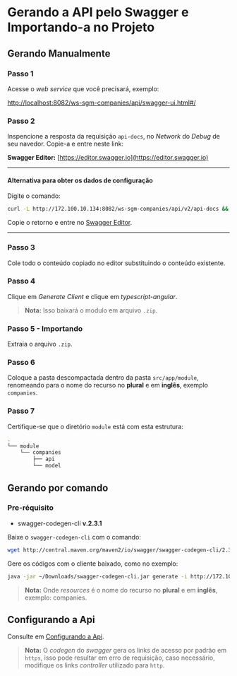 # Gerando a API pelo Swagger e Importando-a no Projeto
## Gerando Manualmente
### Passo 1
Acesse o _web service_ que você precisará, exemplo:

[http://localhost:8082/ws-sgm-companies/api/swagger-ui.html#/](http://localhost:8082/ws-sgm-companies/api/swagger-ui.html#/)

### Passo 2
Inspencione a resposta da requisição `api-docs`, no _Network_ do _Debug_ de seu navedor.
Copie-a e entre neste link:

**Swagger Editor:** [https://editor.swagger.io](https://editor.swagger.io)

---

#### Alternativa para obter os dados de configuração
Digite o comando:
```sh
curl -L http://172.100.10.134:8082/ws-sgm-companies/api/v2/api-docs && echo
```
Copie o retorno e entre no [Swagger Editor](https://editor.swagger.io).

---

### Passo 3
Cole todo o conteúdo copiado no editor substituindo o conteúdo existente.

### Passo 4
Clique em _Generate Client_ e clique em _typescript-angular_.

> **Nota:** Isso baixará o modulo em arquivo `.zip`.

### Passo 5 - Importando<a name="importing"></a>
Extraia o arquivo `.zip`.

### Passo 6
Coloque a pasta descompactada dentro da pasta `src/app/module`, renomeando para o nome do recurso no **plural** e em **inglês**, exemplo `companies`.

### Passo 7
Certifique-se que o diretório `module` está com esta estrutura:
```sh
.
└── module
    └── companies
        ├── api
        └── model
```
## Gerando por comando<a name="generating"></a>
### Pre-réquisito
* swagger-codegen-cli **v.2.3.1**

Baixe o `swagger-codegen-cli` com o comando:
```sh
wget http://central.maven.org/maven2/io/swagger/swagger-codegen-cli/2.3.1/swagger-codegen-cli-2.3.1.jar -O ~/Downloads/swagger-codegen-cli.jar
```

Gere os códigos com o cliente baixado, como no exemplo:
```sh
java -jar ~/Downloads/swagger-codegen-cli.jar generate -i http://172.100.10.134:8082/ws-sgm-resources/api/v2/api-docs -l typescript-angular -o src/app/module/resources
```
> **Nota:** Onde _resources_ é o nome do recurso no **plural** e em **inglês**, exemplo: companies.

## Configurando a Api
Consulte em [Configurando a Api](/developer_guide/api#configuring).

> **Nota:** O _codegen_ do _swagger_ gera os links de acesso por padrão em `https`, isso pode resultar em erro de requisição, caso necessário, modifique os links _controller_ utilizado para `http`.